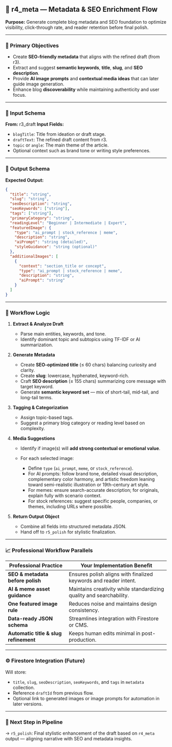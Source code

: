 ## 🧠 r4_meta — Metadata & SEO Enrichment Flow

**Purpose:**
Generate complete blog metadata and SEO foundation to optimize visibility, click-through rate, and reader retention before final polish.

---

### 🎯 Primary Objectives

* Create **SEO-friendly metadata** that aligns with the refined draft (from r3).
* Extract and suggest **semantic keywords**, **title**, **slug**, and **SEO description**.
* Provide **AI image prompts** and **contextual media ideas** that can later guide image generation.
* Enhance blog **discoverability** while maintaining authenticity and user focus.

---

### 🧩 Input Schema

**From:** r3_draft
**Input Fields:**

* `blogTitle`: Title from ideation or draft stage.
* `draftText`: The refined draft content from r3.
* `topic` or `angle`: The main theme of the article.
* Optional context such as brand tone or writing style preferences.

---

### 🧾 Output Schema

**Expected Output:**

```json
{
  "title": "string",
  "slug": "string",
  "seoDescription": "string",
  "seoKeywords": ["string"],
  "tags": ["string"],
  "primaryCategory": "string",
  "readingLevel": "Beginner | Intermediate | Expert",
  "featuredImage": {
    "type": "ai_prompt | stock_reference | meme",
    "description": "string",
    "aiPrompt": "string (detailed)",
    "styleGuidance": "string (optional)"
  },
  "additionalImages": [
    {
      "context": "section_title or concept",
      "type": "ai_prompt | stock_reference | meme",
      "description": "string",
      "aiPrompt": "string"
    }
  ]
}
```

---

### 🧱 Workflow Logic

1. **Extract & Analyze Draft**

   * Parse main entities, keywords, and tone.
   * Identify dominant topic and subtopics using TF-IDF or AI summarization.

2. **Generate Metadata**

   * Create **SEO-optimized title** (≤ 60 chars) balancing curiosity and clarity.
   * Create **slug**: lowercase, hyphenated, keyword-rich.
   * Craft **SEO description** (≤ 155 chars) summarizing core message with target keyword.
   * Generate **semantic keyword set** — mix of short-tail, mid-tail, and long-tail terms.

3. **Tagging & Categorization**

   * Assign topic-based tags.
   * Suggest a primary blog category or reading level based on complexity.

4. **Media Suggestions**

   * Identify if image(s) will **add strong contextual or emotional value**.
   * For each selected image:

     * Define `type` (`ai_prompt`, `meme`, or `stock_reference`).
     * For AI prompts: follow brand tone, detailed visual description, complementary color harmony, and artistic freedom leaning toward semi-realistic illustration or 19th-century art style.
     * For memes: ensure search-accurate description; for originals, explain fully with scenario context.
     * For stock references: suggest specific people, companies, or themes, including URLs where possible.

5. **Return Output Object**

   * Combine all fields into structured metadata JSON.
   * Hand off to `r5_polish` for stylistic finalization.

---

### 📈 Professional Workflow Parallels

| Professional Practice                 | Your Implementation Benefit                                         |
| ------------------------------------- | ------------------------------------------------------------------- |
| **SEO & metadata before polish**      | Ensures polish aligns with finalized keywords and reader intent.    |
| **AI & meme asset guidance**          | Maintains creativity while standardizing quality and searchability. |
| **One featured image rule**           | Reduces noise and maintains design consistency.                     |
| **Data-ready JSON schema**            | Streamlines integration with Firestore or CMS.                      |
| **Automatic title & slug refinement** | Keeps human edits minimal in post-production.                       |

---

### ⚙️ Firestore Integration (Future)

Will store:

* `title`, `slug`, `seoDescription`, `seoKeywords`, and `tags` in `metadata` collection.
* Reference `draftId` from previous flow.
* Optional link to generated images or image prompts for automation in later versions.

---

### 🧩 Next Step in Pipeline

→ `r5_polish`: Final stylistic enhancement of the draft based on `r4_meta` output — aligning narrative with SEO and metadata insights.